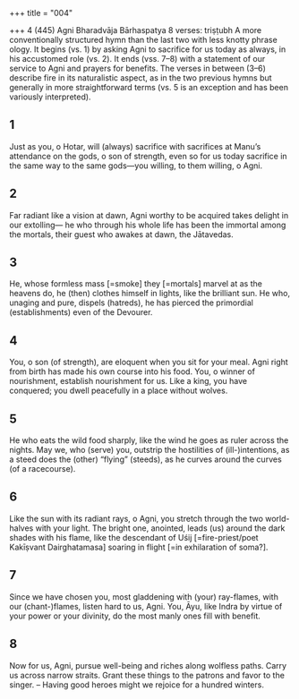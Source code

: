 +++
title = "004"

+++
4 (445)
Agni
Bharadvāja Bārhaspatya
8 verses: triṣṭubh
A more conventionally structured hymn than the last two with less knotty phrase ology. It begins (vs. 1) by asking Agni to sacrifice for us today as always, in his  accustomed role (vs. 2). It ends (vss. 7–8) with a statement of our service to Agni  and prayers for benefits. The verses in between (3–6) describe fire in its naturalistic  aspect, as in the two previous hymns but generally in more straightforward terms  (vs. 5 is an exception and has been variously interpreted).
## 1
Just as you, o Hotar, will (always) sacrifice with sacrifices at Manu’s  attendance on the gods, o son of strength,
even so for us today sacrifice in the same way to the same gods—you  willing, to them willing, o Agni.
## 2
Far radiant like a vision at dawn, Agni worthy to be acquired takes  delight in our extolling—
he who through his whole life has been the immortal among the mortals,  their guest who awakes at dawn, the Jātavedas.
## 3
He, whose formless mass [=smoke] they [=mortals] marvel at as the  heavens do, he (then) clothes himself in lights, like the brilliant sun.
He who, unaging and pure, dispels (hatreds), he has pierced the
primordial (establishments) even of the Devourer.
## 4
You, o son (of strength), are eloquent when you sit for your meal. Agni  right from birth has made his own course into his food.
You, o winner of nourishment, establish nourishment for us. Like a king,  you have conquered; you dwell peacefully in a place without wolves.
## 5
He who eats the wild food sharply, like the wind he goes as ruler across  the nights.
May we, who (serve) you, outstrip the hostilities of (ill-)intentions, as a  steed does the (other) “flying” (steeds), as he curves around the curves  (of a racecourse).

## 6
Like the sun with its radiant rays, o Agni, you stretch through the two  world-halves with your light.
The bright one, anointed, leads (us) around the dark shades with
his flame, like the descendant of Uśij [=fire-priest/poet Kakīṣvant
Dairghatamasa] soaring in flight [=in exhilaration of soma?].
## 7
Since we have chosen you, most gladdening with (your) ray-flames, with  our (chant-)flames, listen hard to us, Agni.
You, Āyu, like Indra by virtue of your power or your divinity, do the  most manly ones fill with benefit.
## 8
Now for us, Agni, pursue well-being and riches along wolfless paths.  Carry us across narrow straits.
Grant these things to the patrons and favor to the singer. – Having good  heroes might we rejoice for a hundred winters.